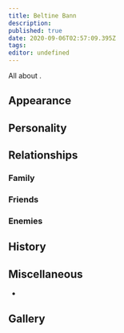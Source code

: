 ```yaml
---
title: Beltine Bann
description: 
published: true
date: 2020-09-06T02:57:09.395Z
tags: 
editor: undefined
---
```


All about .

Appearance
----------

Personality
-----------

Relationships
-------------

### Family

### Friends

### Enemies

History
-------

Miscellaneous
-------------

-

Gallery
-------
